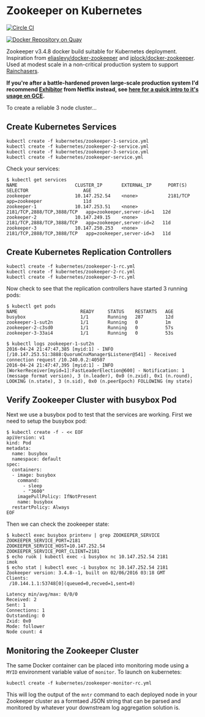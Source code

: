 Zookeeper on Kubernetes
=======================

[![Circle CI](https://circleci.com/gh/rainchasers/kubernetes-zookeeper.svg?style=svg)](https://circleci.com/gh/rainchasers/kubernetes-zookeeper)

[![Docker Repository on Quay](https://quay.io/repository/rainchasers/zookeeper/status "Docker Repository on Quay")](https://quay.io/repository/rainchasers/zookeeper)

Zookeeper v3.4.8 docker build suitable for Kubernetes deployment. Inspiration from [eliaslevy/docker-zookeeper](https://github.com/eliaslevy/docker-zookeeper) and [jplock/docker-zookeeper](https://github.com/jplock/docker-zookeeper). Used at modest scale in a non-critical production system to support [Rainchasers](http://rainchasers.com/).

**If you're after a battle-hardened proven large-scale production system I'd recommend [Exhibitor](https://github.com/Netflix/exhibitor/wiki) from Netflix instead, see [here for a quick intro to it's usage on GCE](https://cloudplatform.googleblog.com/2016/04/taming-the-herd-using-Zookeeper-and-Exhibitor-on-Google-Container-Engine.html).**

To create a reliable 3 node cluster...

Create Kubernetes Services
--------------------------

```
kubectl create -f kubernetes/zookeeper-1-service.yml
kubectl create -f kubernetes/zookeeper-2-service.yml
kubectl create -f kubernetes/zookeeper-3-service.yml
kubectl create -f kubernetes/zookeeper-service.yml
```

Check your services:

```
$ kubectl get services
NAME                     CLUSTER_IP       EXTERNAL_IP      PORT(S)                      SELECTOR                    AGE
zookeeper                10.147.252.54    <none>           2181/TCP                     app=zookeeper               11d
zookeeper-1              10.147.253.51    <none>           2181/TCP,2888/TCP,3888/TCP   app=zookeeper,server-id=1   12d
zookeeper-2              10.147.249.15    <none>           2181/TCP,2888/TCP,3888/TCP   app=zookeeper,server-id=2   11d
zookeeper-3              10.147.250.253   <none>           2181/TCP,2888/TCP,3888/TCP   app=zookeeper,server-id=3   11d
```

Create Kubernetes Replication Controllers
-----------------------------------------

```
kubectl create -f kubernetes/zookeeper-1-rc.yml
kubectl create -f kubernetes/zookeeper-2-rc.yml
kubectl create -f kubernetes/zookeeper-3-rc.yml
```

Now check to see that the replication controllers have started 3 running pods:

```
$ kubectl get pods
NAME                       READY     STATUS    RESTARTS   AGE
busybox                    1/1       Running   287        12d
zookeeper-1-sut2n          1/1       Running   0          1m
zookeeper-2-c3sd0          1/1       Running   0          57s
zookeeper-3-33ai4          1/1       Running   0          53s
```

```
$ kubectl logs zookeeper-1-sut2n
2016-04-24 21:47:47,385 [myid:1] - INFO  [/10.147.253.51:3888:QuorumCnxManager$Listener@541] - Received connection request /10.240.0.2:40507
2016-04-24 21:47:47,395 [myid:1] - INFO  [WorkerReceiver[myid=1]:FastLeaderElection@600] - Notification: 1 (message format version), 3 (n.leader), 0x0 (n.zxid), 0x1 (n.round), LOOKING (n.state), 3 (n.sid), 0x0 (n.peerEpoch) FOLLOWING (my state)
```

Verify Zookeeper Cluster with busybox Pod
-----------------------------------------

Next we use a busybox pod to test that the services are working. First we need to setup the busybox pod:

```
$ kubectl create -f - << EOF
apiVersion: v1
kind: Pod
metadata:
  name: busybox
  namespace: default
spec:
  containers:
  - image: busybox
    command:
      - sleep
      - "3600"
    imagePullPolicy: IfNotPresent
    name: busybox
  restartPolicy: Always
EOF
```

Then we can check the zookeeper state:

```
$ kubectl exec busybox printenv | grep ZOOKEEPER_SERVICE
ZOOKEEPER_SERVICE_PORT=2181
ZOOKEEPER_SERVICE_HOST=10.147.252.54
ZOOKEEPER_SERVICE_PORT_CLIENT=2181
$ echo ruok | kubectl exec -i busybox nc 10.147.252.54 2181
imok
$ echo stat | kubectl exec -i busybox nc 10.147.252.54 2181
Zookeeper version: 3.4.8--1, built on 02/06/2016 03:18 GMT
Clients:
 /10.144.1.1:53748[0](queued=0,recved=1,sent=0)

Latency min/avg/max: 0/0/0
Received: 2
Sent: 1
Connections: 1
Outstanding: 0
Zxid: 0x0
Mode: follower
Node count: 4
```

Monitoring the Zookeeper Cluster
--------------------------------

The same Docker container can be placed into monitoring mode using a `MYID` environment variable value of `monitor`. To launch on kubernetes: 

```
kubectl create -f kubernetes/zookeeper-monitor-rc.yml
```

This will log the output of the `mntr` command to each deployed node in your Zookeeper cluster as a formtaed JSON string that can be parsed and monitored by whatever your downstream log aggregation solution is.